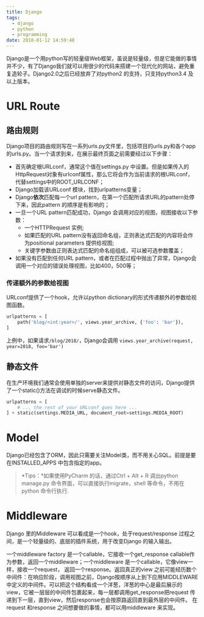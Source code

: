 ```yaml
---
title: Django 
tags:
  - django
  - python
  - programming
date: 2018-01-12 14:59:48
---
```


Django是一个用python写的轻量级Web框架，虽说是轻量级，但是它能做的事情并不少，有了Django我们就可以用很少的代码来搭建一个现代化的网站，避免重复造轮子。Django2.0之后已经放弃了对python2 的支持，只支持python3.4 及以上版本。

<!-- more -->

# URL Route
## 路由规则
Django项目的路由规则写在一系列urls.py文件里，包括项目的urls.py和各个app的urls.py。当一个请求到来，在展示最终页面之前需要经过以下步骤：
- 首先确定根URLconf，通常这个值在settings.py 中设置。但是如果传入的HttpRequest对象有urlconf属性，那么它将会作为当前请求的根URLconf，代替settings中的ROOT_URLCONF；
- Django加载该URLconf 模块，找到urlpatterns变量；
- Django**依次**匹配每一个url pattern，在第一个匹配所请求URL的pattern处停下来，因此pattern 的顺序是有影响的；
- 一旦一个URL pattern匹配成功，Django 会调用对应的视图，视图接收以下参数：
    - 一个HTTPRequest 实例;
    - 如果匹配的URL pattern没有返回命名组，正则表达式匹配的内容将会作为positional parameters 提供给视图;
    - 关键字参数由正则表达式匹配的命名组组成，可以被可选参数覆盖；
- 如果没有匹配到任何URL pattern，或者在匹配过程中抛出了异常，Django会调用一个对应的错误处理视图，比如400，500等；

### 传递额外的参数给视图
URLconf提供了一个hook，允许以python dictionary的形式传递额外的参数给视图函数。
```python
urlpatterns = [
    path('blog/<int:year>/', views.year_archive, {'foo': 'bar'}),
]
```
上例中，如果请求`/blog/2018/`，Django会调用 `views.year_archive(request, year=2018, foo='bar')`
## 静态文件
在生产环境我们通常会使用单独的server来提供对静态文件的访问，Django提供了一个static()方法在调试的时候serve静态文件。
```python
urlpatterns = [
    # ... the rest of your URLconf goes here ...
] + static(settings.MEDIA_URL, document_root=settings.MEDIA_ROOT)
```


# Model
Django已经包含了ORM，因此只需要关注Model类，而不用关心SQL。前提是要在INSTALLED_APPS 中包含指定的app。
> *Tips：*如果使用PyCharm 的话，通过Ctrl + Alt + R 调出python manage.py 命令界面，可以直接执行migrate，shell 等命令，不用在python 命令行执行.

# Middleware
Django 里的Middleware 可以看成是一个hook，处于request/response 过程之间，是一个轻量级的、底层的插件系统，用于改变Django 的输入输出。

一个middleware factory 是一个callable，它接收一个get_response
 callable作为参数，返回一个middleware；一个middleware 是一个callable，它像view一样，接收一个request， 返回一个response。返回真正的view 之前可能经历数个中间件：在响应阶段，调用视图之前，Django按顺序从上到下应用MIDDLEWARE中定义的中间件。可以把这个结构看成一个洋葱，洋葱的中心是最后展示的view，它被一层层的中间件包裹起来，每一层都调用get_response把request 传递到下一层，直到view，然后response也会按原路返回直到最外层的中间件。 在request 和response 之间想要做的事情，都可以用middleware 来实现。